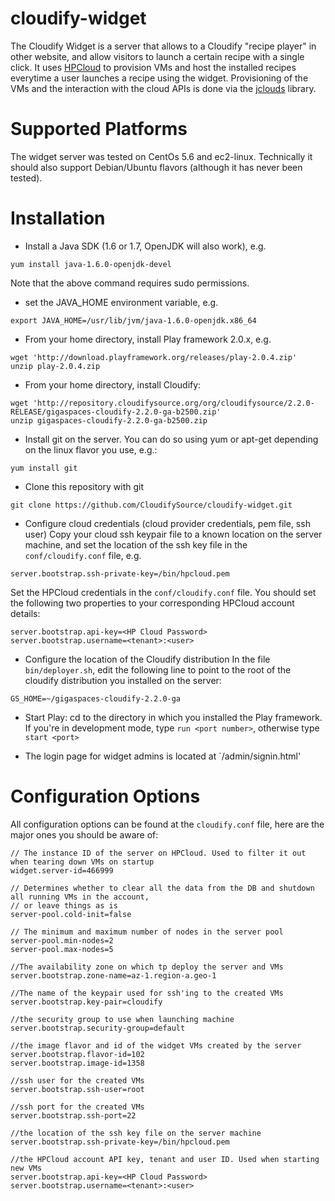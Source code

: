 cloudify-widget
===============

The Cloudify Widget is a server that allows to a Cloudify "recipe player" in other website, and allow visitors to launch a certain recipe with a single click. It uses [HPCloud](http://www.hpcloud.com) to provision VMs and host the installed recipes everytime a user launches a recipe using the widget. Provisioning of the VMs and the interaction with the cloud APIs is done via the [jclouds](http://www.jclouds.org) library.

Supported Platforms
===================
The widget server was tested on CentOs 5.6 and ec2-linux. Technically it should also support Debian/Ubuntu flavors (although it has never been tested).

Installation
============
* Install a Java SDK (1.6 or 1.7, OpenJDK will also work), e.g.

```
yum install java-1.6.0-openjdk-devel
```

Note that the above command requires sudo permissions.
* set the JAVA_HOME environment variable, e.g.

```
export JAVA_HOME=/usr/lib/jvm/java-1.6.0-openjdk.x86_64
```

* From your home directory, install Play framework 2.0.x, e.g.

```
wget 'http://download.playframework.org/releases/play-2.0.4.zip'
unzip play-2.0.4.zip
```

* From your home directory, install Cloudify:

```
wget 'http://repository.cloudifysource.org/org/cloudifysource/2.2.0-RELEASE/gigaspaces-cloudify-2.2.0-ga-b2500.zip'
unzip gigaspaces-cloudify-2.2.0-ga-b2500.zip
```

* Install git on the server. You can do so using yum or apt-get depending on the linux flavor you use, e.g.:

```
yum install git
```

* Clone this repository with git

```
git clone https://github.com/CloudifySource/cloudify-widget.git
```

* Configure cloud credentials (cloud provider credentials, pem file, ssh user)
Copy your cloud ssh keypair file to a known location on the server machine, and set the location of the ssh key file in the `conf/cloudify.conf` file, e.g.

```
server.bootstrap.ssh-private-key=/bin/hpcloud.pem
```

Set the HPCloud credentials in the `conf/cloudify.conf` file. You should set the following two properties to your corresponding HPCloud account details:

```
server.bootstrap.api-key=<HP Cloud Password>
server.bootstrap.username=<tenant>:<user>
```

* Configure the location of the Cloudify distribution
In the file `bin/deployer.sh`, edit the following line to point to the root of the cloudify distribution you installed on the server:

```
GS_HOME=~/gigaspaces-cloudify-2.2.0-ga
```

* Start Play:
cd to the directory in which you installed the Play framework. If you're in development mode, type `run <port number>`, otherwise type `start <port>`

* The login page for widget admins is located at `/admin/signin.html'

Configuration Options
=====================
All configuration options can be found at the `cloudify.conf` file, here are the major ones you should be aware of:
```
// The instance ID of the server on HPCloud. Used to filter it out when tearing down VMs on startup
widget.server-id=466999

// Determines whether to clear all the data from the DB and shutdown all running VMs in the account,
// or leave things as is
server-pool.cold-init=false

// The minimum and maximum number of nodes in the server pool
server-pool.min-nodes=2
server-pool.max-nodes=5

//The availability zone on which tp deploy the server and VMs
server.bootstrap.zone-name=az-1.region-a.geo-1

//The name of the keypair used for ssh'ing to the created VMs
server.bootstrap.key-pair=cloudify

//the security group to use when launching machine
server.bootstrap.security-group=default

//the image flavor and id of the widget VMs created by the server
server.bootstrap.flavor-id=102
server.bootstrap.image-id=1358

//ssh user for the created VMs
server.bootstrap.ssh-user=root

//ssh port for the created VMs
server.bootstrap.ssh-port=22

//the location of the ssh key file on the server machine
server.bootstrap.ssh-private-key=/bin/hpcloud.pem

//the HPCloud account API key, tenant and user ID. Used when starting new VMs
server.bootstrap.api-key=<HP Cloud Password>
server.bootstrap.username=<tenant>:<user>
```